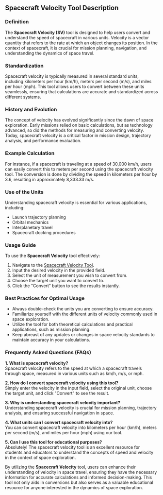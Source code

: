 ## Spacecraft Velocity Tool Description

### Definition
The **Spacecraft Velocity (SV)** tool is designed to help users convert and understand the speed of spacecraft in various units. Velocity is a vector quantity that refers to the rate at which an object changes its position. In the context of spacecraft, it is crucial for mission planning, navigation, and understanding the dynamics of space travel.

### Standardization
Spacecraft velocity is typically measured in several standard units, including kilometers per hour (km/h), meters per second (m/s), and miles per hour (mph). This tool allows users to convert between these units seamlessly, ensuring that calculations are accurate and standardized across different systems.

### History and Evolution
The concept of velocity has evolved significantly since the dawn of space exploration. Early missions relied on basic calculations, but as technology advanced, so did the methods for measuring and converting velocity. Today, spacecraft velocity is a critical factor in mission design, trajectory analysis, and performance evaluation.

### Example Calculation
For instance, if a spacecraft is traveling at a speed of 30,000 km/h, users can easily convert this to meters per second using the spacecraft velocity tool. The conversion is done by dividing the speed in kilometers per hour by 3.6, resulting in approximately 8,333.33 m/s.

### Use of the Units
Understanding spacecraft velocity is essential for various applications, including:
- Launch trajectory planning
- Orbital mechanics
- Interplanetary travel
- Spacecraft docking procedures

### Usage Guide
To use the **Spacecraft Velocity** tool effectively:
1. Navigate to the [Spacecraft Velocity Tool](https://www.inayam.co/unit-converter/speed_velocity).
2. Input the desired velocity in the provided field.
3. Select the unit of measurement you wish to convert from.
4. Choose the target unit you want to convert to.
5. Click the "Convert" button to see the results instantly.

### Best Practices for Optimal Usage
- Always double-check the units you are converting to ensure accuracy.
- Familiarize yourself with the different units of velocity commonly used in space exploration.
- Utilize the tool for both theoretical calculations and practical applications, such as mission planning.
- Keep abreast of any updates or changes in space velocity standards to maintain accuracy in your calculations.

### Frequently Asked Questions (FAQs)

**1. What is spacecraft velocity?**  
Spacecraft velocity refers to the speed at which a spacecraft travels through space, measured in various units such as km/h, m/s, or mph.

**2. How do I convert spacecraft velocity using this tool?**  
Simply enter the velocity in the input field, select the original unit, choose the target unit, and click "Convert" to see the result.

**3. Why is understanding spacecraft velocity important?**  
Understanding spacecraft velocity is crucial for mission planning, trajectory analysis, and ensuring successful navigation in space.

**4. What units can I convert spacecraft velocity into?**  
You can convert spacecraft velocity into kilometers per hour (km/h), meters per second (m/s), and miles per hour (mph) using our tool.

**5. Can I use this tool for educational purposes?**  
Absolutely! The spacecraft velocity tool is an excellent resource for students and educators to understand the concepts of speed and velocity in the context of space exploration.

By utilizing the **Spacecraft Velocity** tool, users can enhance their understanding of velocity in space travel, ensuring they have the necessary information for accurate calculations and informed decision-making. This tool not only aids in conversions but also serves as a valuable educational resource for anyone interested in the dynamics of space exploration.